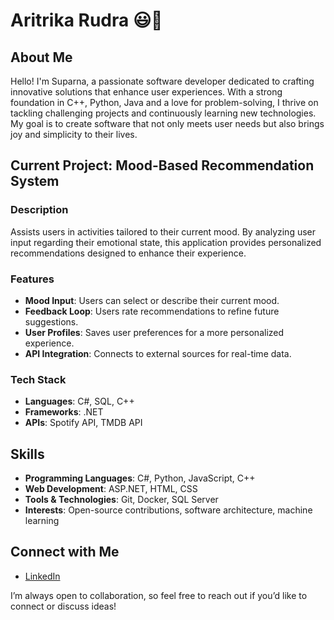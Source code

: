 # Aritrika Rudra 😃🫶

## About Me
Hello! I'm Suparna, a passionate software developer dedicated to crafting innovative solutions that enhance user experiences. With a strong foundation in C++, Python, Java and a love for problem-solving, I thrive on tackling challenging projects and continuously learning new technologies. My goal is to create software that not only meets user needs but also brings joy and simplicity to their lives.

## Current Project: Mood-Based Recommendation System

### Description
Assists users in activities tailored to their current mood. By analyzing user input regarding their emotional state, this application provides personalized recommendations designed to enhance their experience.

### Features
- **Mood Input**: Users can select or describe their current mood.
- **Feedback Loop**: Users rate recommendations to refine future suggestions.
- **User Profiles**: Saves user preferences for a more personalized experience.
- **API Integration**: Connects to external sources for real-time data.

### Tech Stack
- **Languages**: C#, SQL, C++
- **Frameworks**: .NET
- **APIs**: Spotify API, TMDB API

## Skills
- **Programming Languages**: C#, Python, JavaScript, C++
- **Web Development**: ASP.NET, HTML, CSS
- **Tools & Technologies**: Git, Docker, SQL Server
- **Interests**: Open-source contributions, software architecture, machine learning

## Connect with Me
- [LinkedIn](https://www.linkedin.com/in/aritrikarudrasuparna)

I’m always open to collaboration, so feel free to reach out if you’d like to connect or discuss ideas!
